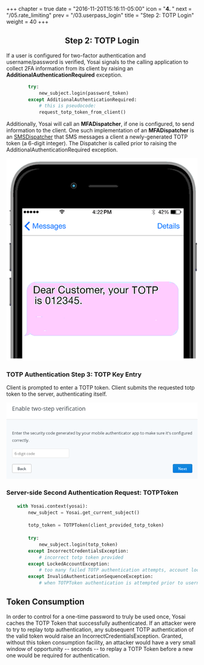 +++
chapter = true
date = "2016-11-20T15:16:11-05:00"
icon = "<b>4. </b>"
next = "/05.rate_limiting"
prev = "/03.userpass_login"
title = "Step 2: TOTP Login"
weight = 40
+++

## <center> Step 2: TOTP Login </center>

If a user is configured for two-factor authentication and username/password
is verified, Yosai signals to the calling application to collect 2FA information
from its client by raising an **AdditionalAuthenticationRequired** exception.

```python
        try:
            new_subject.login(password_token)
        except AdditionalAuthenticationRequired:
            # this is pseudocode:
            request_totp_token_from_client()
```

Additionally, Yosai will call an **MFADispatcher**, if one is configured,
to send information to the client.  One such implementation of an
**MFADispatcher** is an [SMSDispatcher](https://github.com/YosaiProject/yosai_totp_sms)
that SMS messages a client a newly-generated TOTP token (a 6-digit integer).
The Dispatcher is called prior to raising the AdditionalAuthenticationRequired exception.

![mfa_dispatcher](img/totp_sms.png)



### TOTP Authentication Step 3: TOTP Key Entry

Client is prompted to enter a TOTP token.  Client submits the requested
totp token to the server, authenticating itself.

![totp_token_login](img/totp_token.png)



### Server-side Second Authentication Request:  TOTPToken

```python
    with Yosai.context(yosai):
        new_subject = Yosai.get_current_subject()

        totp_token = TOTPToken(client_provided_totp_token)

        try:
            new_subject.login(totp_token)
        except IncorrectCredentialsException:
            # incorrect totp token provided
        except LockedAccountException:
            # too many failed TOTP authentication attempts, account locked
        except InvalidAuthenticationSequenceException:
            # when TOTPToken authentication is attempted prior to username/password
```

## Token Consumption

In order to control for a one-time password to truly be used once, Yosai caches
the TOTP Token that successfully authenticated.  If an attacker were to try to
replay totp authentication, any subsequent TOTP authentication of the valid
token would raise an IncorrectCredentialsException.  Granted, without this
token consumption facility, an attacker would have a very small window of
opportunity -- seconds -- to replay a TOTP Token before a new one would be required for
authentication.

